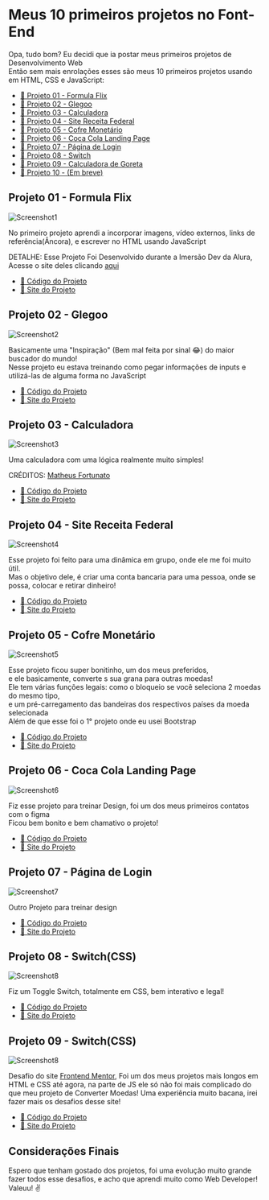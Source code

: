 # Meus 10 primeiros projetos no Font-End
Opa, tudo bom? Eu decidi que ia postar meus primeiros projetos de Desenvolvimento Web <br>
Então sem mais enrolações esses são meus 10 primeiros projetos usando em HTML, CSS e JavaScript:

* [📃 Projeto 01 - Formula Flix](#id01)
* [📃 Projeto 02 - Glegoo](#id02)
* [📃 Projeto 03 - Calculadora](#id03)
* [📃 Projeto 04 - Site Receita Federal](#id04)
* [📃 Projeto 05 - Cofre Monetário](#id05)
* [📃 Projeto 06 - Coca Cola Landing Page](#id06)
* [📃 Projeto 07 - Página de Login](#id07)
* [📃 Projeto 08 - Switch](#id08)
* [📃 Projeto 09 - Calculadora de Goreta](#id09)
* [📃 Projeto 10 - (Em breve)](#id10)

## Projeto 01 - Formula Flix <a name="id01"></a>

![Screenshot1](https://github.com/LewisM-Dev/10-first-projects-on-frontend/blob/main/img/Screenshot1.png?raw=true) <br>

No primeiro projeto aprendi a incorporar imagens, vídeo externos, links de referência(Âncora), e escrever no HTML usando JavaScript

DETALHE: Esse Projeto Foi Desenvolvido durante a Imersão Dev da Alura, Acesse o site deles clicando [aqui](https://www.alura.com.br/)

* [🔗 Código do Projeto](https://github.com/LewisM-Dev/10-first-projects-on-frontend/tree/main/Projeto_01%20-%20Formula-One-Flix) <br>
* [🔗 Site do Projeto](https://lewism-dev.github.io/10-first-projects-on-frontend/Projeto_01%20-%20Formula-One-Flix/fl1x.html)

## Projeto 02 - Glegoo <a name="id02"></a>

![Screenshot2](https://github.com/LewisM-Dev/10-first-projects-on-frontend/blob/main/img/Screenshot2.png?raw=true) <br>

Basicamente uma "Inspiração" (Bem mal feita por sinal 😂) do maior buscador do mundo! <br>
Nesse projeto eu estava treinando como pegar informações de inputs e utilizá-las de alguma forma no JavaScript

* [🔗 Código do Projeto](https://github.com/LewisM-Dev/10-first-projects-on-frontend/tree/main/Projeto_02%20-%20Glegoo) <br>
* [🔗 Site do Projeto](https://lewism-dev.github.io/10-first-projects-on-frontend/Projeto_02%20-%20Glegoo/Glegoo.html)

## Projeto 03 - Calculadora <a name="id03"></a>

![Screenshot3](https://github.com/LewisM-Dev/10-first-projects-on-frontend/blob/main/img/Screenshot3.png?raw=true) <br>

Uma calculadora com uma lógica realmente muito simples!

CRÉDITOS: [Matheus Fortunato](https://github.com/mfortunat0)

* [🔗 Código do Projeto](https://github.com/LewisM-Dev/10-first-projects-on-frontend/tree/main/Projeto_03%20-%20Calculadora) <br>
* [🔗 Site do Projeto](https://lewism-dev.github.io/10-first-projects-on-frontend/Projeto_03%20-%20Calculadora/calcula.html)

## Projeto 04 - Site Receita Federal <a name="id04"></a>

![Screenshot4](https://github.com/LewisM-Dev/10-first-projects-on-frontend/blob/main/img/Screenshot4.png?raw=true) <br>

Esse projeto foi feito para uma dinâmica em grupo, onde ele me foi muito útil. <br>
Mas o objetivo dele, é criar uma conta bancaria para uma pessoa, onde se possa, colocar e retirar dinheiro!

* [🔗 Código do Projeto](https://github.com/LewisM-Dev/10-first-projects-on-frontend/tree/main/Projeto_04%20-%20Site%20Receita%20Federal) <br>
* [🔗 Site do Projeto](https://lewism-dev.github.io/10-first-projects-on-frontend/Projeto_04%20-%20Site%20Receita%20Federal/)

## Projeto 05 - Cofre Monetário <a name="id05"></a>

![Screenshot5](https://github.com/LewisM-Dev/10-first-projects-on-frontend/blob/main/img/Screenshot5.png?raw=true) <br>

Esse projeto ficou super bonitinho, um dos meus preferidos, <br>
e ele basicamente, converte s sua grana para outras moedas! <br>
Ele tem várias funções legais: como o bloqueio se você seleciona 2 moedas do mesmo tipo, <br>
e um pré-carregamento das bandeiras dos respectivos países da moeda selecionada <br>
Além de que esse foi o 1° projeto onde eu usei Bootstrap

* [🔗 Código do Projeto](https://github.com/LewisM-Dev/10-first-projects-on-frontend/tree/main/Projeto_05%20-%20Cofre%20Monet%C3%A1rio) <br>
* [🔗 Site do Projeto](https://lewism-dev.github.io/10-first-projects-on-frontend/Projeto_05%20-%20Cofre%20Monet%C3%A1rio/CM.html)

## Projeto 06 - Coca Cola Landing Page <a name="id06"></a>

![Screenshot6](https://github.com/LewisM-Dev/10-first-projects-on-frontend/blob/main/img/Screenshot6.png?raw=true) <br>

Fiz esse projeto para treinar Design, foi um dos meus primeiros contatos com o figma <br>
Ficou bem bonito e bem chamativo o projeto!

* [🔗 Código do Projeto](https://github.com/LewisM-Dev/10-first-projects-on-frontend/tree/main/Projeto_06%20-%20CocaCola%20Landing%20Page) <br>
* [🔗 Site do Projeto](https://lewism-dev.github.io/10-first-projects-on-frontend/Projeto_06%20-%20CocaCola%20Landing%20Page/coca.html)

## Projeto 07 - Página de Login <a name="id07"></a>

![Screenshot7](https://github.com/LewisM-Dev/10-first-projects-on-frontend/blob/main/img/Screenshot7.png?raw=true) <br>

Outro Projeto para treinar design

* [🔗 Código do Projeto](https://github.com/LewisM-Dev/10-first-projects-on-frontend/tree/main/Projeto_07%20-%20P%C3%A1gina%20de%20Login) <br>
* [🔗 Site do Projeto](https://lewism-dev.github.io/10-first-projects-on-frontend/Projeto_07%20-%20P%C3%A1gina%20de%20Login/)

## Projeto 08 - Switch(CSS) <a name="id08"></a>

![Screenshot8](https://github.com/LewisM-Dev/10-first-projects-on-frontend/blob/main/img/Screenshot8.png?raw=true) <br>

Fiz um Toggle Switch, totalmente em CSS, bem interativo e legal!

* [🔗 Código do Projeto](https://github.com/LewisM-Dev/10-first-projects-on-frontend/tree/main/Projeto_08%20-%20Switch(CSS)) <br>
* [🔗 Site do Projeto](https://lewism-dev.github.io/10-first-projects-on-frontend/Projeto_08%20-%20Switch(CSS)/)

## Projeto 09 - Switch(CSS) <a name="id09"></a>

![Screenshot8](https://github.com/LewisM-Dev/10-first-projects-on-frontend/blob/main/img/Screenshot9.png?raw=true) <br>

Desafio do site [Frontend Mentor](https://www.frontendmentor.io/), Foi um dos meus projetos mais longos em HTML e CSS até agora, na parte de JS ele só não foi mais complicado do que meu projeto de Converter Moedas!
Uma experiência muito bacana, irei fazer mais os desafios desse site!

* [🔗 Código do Projeto](https://github.com/LewisM-Dev/10-first-projects-on-frontend/tree/main/Projeto_09%20-%20Calculadora%20de%20Gorjeta) <br>
* [🔗 Site do Projeto](https://lewism-dev.github.io/10-first-projects-on-frontend/Projeto_09%20-%20Calculadora%20de%20Gorjeta/)

## Considerações Finais
Espero que tenham gostado dos projetos, foi uma evolução muito grande fazer todos esse desafios, e acho que aprendi muito como Web Developer!
Valeuu! ✌
